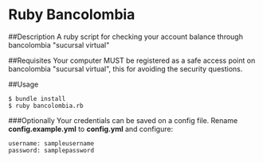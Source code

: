 # Ruby Bancolombia

##Description
A ruby script for checking your account balance through bancolombia "sucursal virtual"

##Requisites
Your computer MUST be registered as a safe access point on bancolombia "sucursal virtual", this for avoiding the security questions.

##Usage

    $ bundle install
    $ ruby bancolombia.rb


###Optionally
Your credentials can be saved on a config file. Rename **config.example.yml** to **config.yml** and configure:

    username: sampleusername
    password: samplepassword
